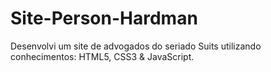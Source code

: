 # Site-Person-Hardman

Desenvolvi um site de advogados do seriado Suits utilizando conhecimentos: HTML5, CSS3 & JavaScript.
